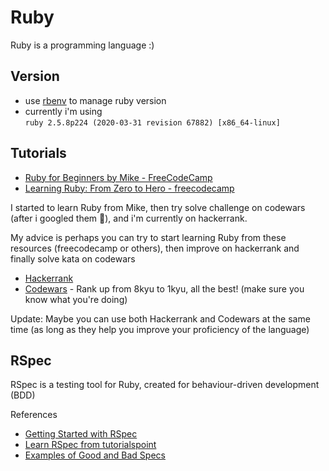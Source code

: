 # Ruby

Ruby is a programming language :)

## Version

- use [rbenv](http://rbenv.org/) to manage ruby version
- currently i'm using\
`ruby 2.5.8p224 (2020-03-31 revision 67882) [x86_64-linux]`

## Tutorials

- [Ruby for Beginners by Mike - FreeCodeCamp](https://www.youtube.com/watch?v=t_ispmWmdjY)
- [Learning Ruby: From Zero to Hero - freecodecamp](https://www.freecodecamp.org/news/learning-ruby-from-zero-to-hero-90ad4eecc82d/)

I started to learn Ruby from Mike, then try solve challenge on codewars (after i googled them :hand_over_mouth:), and i'm currently on hackerrank.

My advice is perhaps you can try to start learning Ruby from these resources (freecodecamp or others), then improve on hackerrank and finally solve kata on codewars
- [Hackerrank](https://www.hackerrank.com/)
- [Codewars](https://www.codewars.com/) - Rank up from 8kyu to 1kyu, all the best! (make sure you know what you're doing)

Update: Maybe you can use both Hackerrank and Codewars at the same time (as long as they help you improve your proficiency of the language)

## RSpec
RSpec is a testing tool for Ruby, created for behaviour-driven development (BDD)

References
- [Getting Started with RSpec](https://semaphoreci.com/community/tutorials/getting-started-with-rspec)
- [Learn RSpec from tutorialspoint](https://www.tutorialspoint.com/rspec/index.htm)
- [Examples of Good and Bad Specs](https://www.betterspecs.org/)